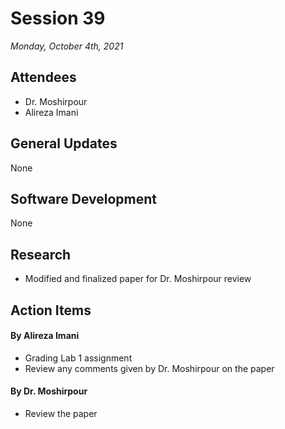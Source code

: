 # Session 39
*Monday, October 4th, 2021*

## Attendees

- Dr. Moshirpour
- Alireza Imani

## General Updates

None

## Software Development

None

## Research

- Modified and finalized paper for Dr. Moshirpour review

## Action Items

#### By Alireza Imani

- Grading Lab 1 assignment
- Review any comments given by Dr. Moshirpour on the paper

#### By Dr. Moshirpour
- Review the paper
